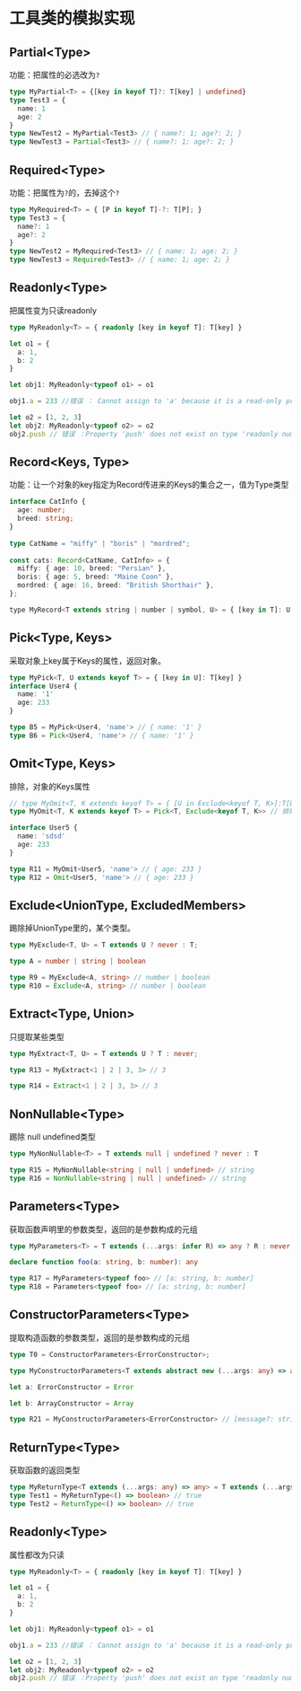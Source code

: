 # 工具类的模拟实现

<ClientOnly>
  <MTA/>
</ClientOnly>


## Partial<Type\>
功能：把属性的必选改为`?`
```ts
type MyPartial<T> = {[key in keyof T]?: T[key] | undefined}
type Test3 = {
  name: 1
  age: 2
}
type NewTest2 = MyPartial<Test3> // { name?: 1; age?: 2; }
type NewTest3 = Partial<Test3> // { name?: 1; age?: 2; }
```
## Required<Type\>
功能：把属性为`?`的，去掉这个`?`
```ts
type MyRequired<T> = { [P in keyof T]-?: T[P]; }
type Test3 = {
  name?: 1
  age?: 2
}
type NewTest2 = MyRequired<Test3> // { name: 1; age: 2; }
type NewTest3 = Required<Test3> // { name: 1; age: 2; }
```
## Readonly<Type\>
把属性变为只读readonly
```ts
type MyReadonly<T> = { readonly [key in keyof T]: T[key] }

let o1 = {
  a: 1,
  b: 2
}

let obj1: MyReadonly<typeof o1> = o1

obj1.a = 233 //错误 ： Cannot assign to 'a' because it is a read-only property.

let o2 = [1, 2, 3]
let obj2: MyReadonly<typeof o2> = o2
obj2.push // 错误 ：Property 'push' does not exist on type 'readonly number[]'.
```
## Record<Keys, Type\>
功能：让一个对象的key指定为Record传进来的Keys的集合之一，值为Type类型
```ts
interface CatInfo {
  age: number;
  breed: string;
}
 
type CatName = "miffy" | "boris" | "mordred";
 
const cats: Record<CatName, CatInfo> = {
  miffy: { age: 10, breed: "Persian" },
  boris: { age: 5, breed: "Maine Coon" },
  mordred: { age: 16, breed: "British Shorthair" },
};
```
```js
type MyRecord<T extends string | number | symbol, U> = { [key in T]: U }

```
## Pick<Type, Keys\>
采取对象上key属于Keys的属性，返回对象。
```ts
type MyPick<T, U extends keyof T> = { [key in U]: T[key] }
interface User4 {
  name: '1'
  age: 233
}

type B5 = MyPick<User4, 'name'> // { name: '1' }
type B6 = Pick<User4, 'name'> // { name: '1' }

```
## Omit<Type, Keys\>
排除，对象的Keys属性
```ts
// type MyOmit<T, K extends keyof T> = { [U in Exclude<keyof T, K>]:T[U] }
type MyOmit<T, K extends keyof T> = Pick<T, Exclude<keyof T, K>> // 排除K需要分配律，所以需要写Exclude单独的函数

interface User5 {
  name: 'sdsd'
  age: 233
}

type R11 = MyOmit<User5, 'name'> // { age: 233 }
type R12 = Omit<User5, 'name'> // { age: 233 }
```
## Exclude<UnionType, ExcludedMembers\>
踢除掉UnionType里的，某个类型。
```ts
type MyExclude<T, U> = T extends U ? never : T;

type A = number | string | boolean

type R9 = MyExclude<A, string> // number | boolean
type R10 = Exclude<A, string> // number | boolean
```
## Extract<Type, Union\>
只提取某些类型
```ts
type MyExtract<T, U> = T extends U ? T : never;

type R13 = MyExtract<1 | 2 | 3, 3> // 3

type R14 = Extract<1 | 2 | 3, 3> // 3
```
## NonNullable<Type\>
踢除 null undefined类型
```ts
type MyNonNullable<T> = T extends null | undefined ? never : T

type R15 = MyNonNullable<string | null | undefined> // string
type R16 = NonNullable<string | null | undefined> // string
```
## Parameters<Type\>
获取函数声明里的参数类型，返回的是参数构成的元组
```ts
type MyParameters<T> = T extends (...args: infer R) => any ? R : never

declare function foo(a: string, b: number): any

type R17 = MyParameters<typeof foo> // [a: string, b: number]
type R18 = Parameters<typeof foo> // [a: string, b: number]
```
## ConstructorParameters<Type\>
提取构造函数的参数类型，返回的是参数构成的元组
```ts
type T0 = ConstructorParameters<ErrorConstructor>;

type MyConstructorParameters<T extends abstract new (...args: any) => any> = T extends abstract new (...args: infer R) => any ? R : never

let a: ErrorConstructor = Error

let b: ArrayConstructor = Array

type R21 = MyConstructorParameters<ErrorConstructor> // [message?: string]
```

## ReturnType<Type\>
获取函数的返回类型
```ts
type MyReturnType<T extends (...args: any) => any> = T extends (...args: any) => infer R ? R : any
type Test1 = MyReturnType<() => boolean> // true
type Test2 = ReturnType<() => boolean> // true
```

## Readonly<Type\>
属性都改为只读
```ts
type MyReadonly<T> = { readonly [key in keyof T]: T[key] }

let o1 = {
  a: 1,
  b: 2
}

let obj1: MyReadonly<typeof o1> = o1

obj1.a = 233 //错误 ： Cannot assign to 'a' because it is a read-only property.

let o2 = [1, 2, 3]
let obj2: MyReadonly<typeof o2> = o2
obj2.push // 错误 ：Property 'push' does not exist on type 'readonly number[]'.
```